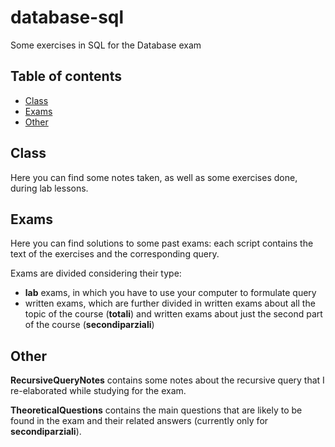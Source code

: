 # database-sql
Some exercises in SQL for the Database exam

## Table of contents
* [Class](#Class)
* [Exams](#Exams)
* [Other](#Other)

## Class 

Here you can find some notes taken, as well as some exercises done, during lab lessons. 

## Exams

Here you can find solutions to some past exams: each script contains the text of the exercises and the corresponding query. 

Exams are divided considering their type:
* **lab** exams, in which you have to use your computer to formulate query
* written exams, which are further divided in written exams about all the topic of the course (**totali**) and written exams about just the second part of the course (**secondiparziali**)

## Other

**RecursiveQueryNotes** contains some notes about the recursive query that I re-elaborated while studying for the exam.

**TheoreticalQuestions** contains the main questions that are likely to be found in the exam and their related answers (currently only for **secondiparziali**). 